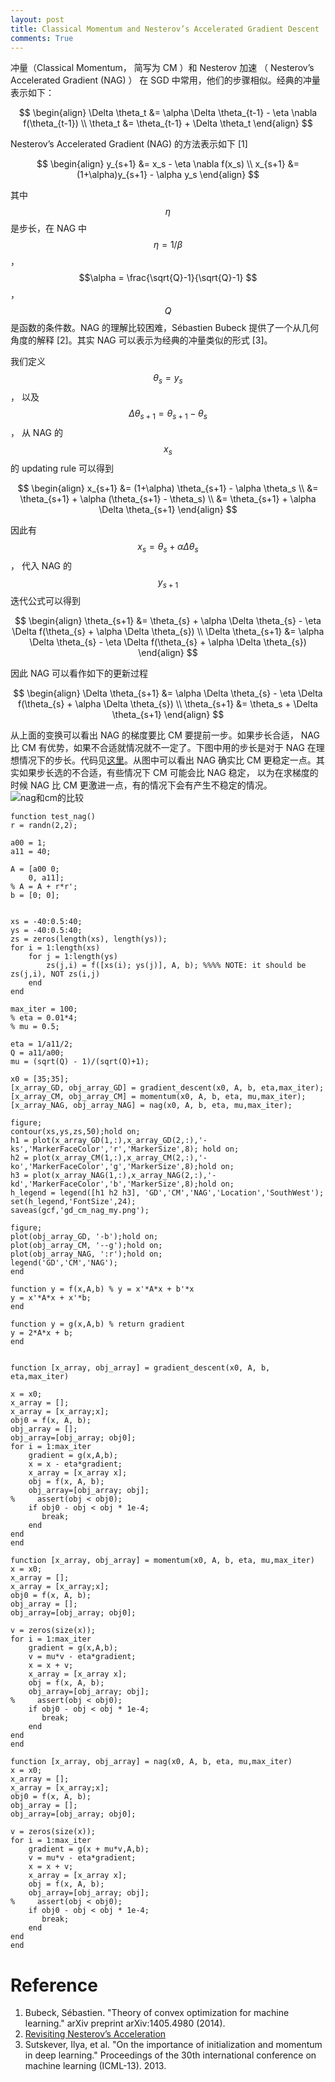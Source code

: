 ```yaml
---
layout: post
title: Classical Momentum and Nesterov’s Accelerated Gradient Descent
comments: True
---
```


冲量（Classical Momentum， 简写为 CM ）和 Nesterov 加速 （ Nesterov’s Accelerated Gradient (NAG) ） 在 SGD 中常用，他们的步骤相似。经典的冲量表示如下：

$$
\begin{align}
\Delta \theta_t &= \alpha \Delta \theta_{t-1} - \eta \nabla f(\theta_{t-1}) \\
\theta_t &= \theta_{t-1} + \Delta \theta_t
\end{align}
$$

Nesterov’s Accelerated Gradient (NAG) 的方法表示如下 [1]

$$
\begin{align}
y_{s+1} &= x_s - \eta \nabla f(x_s) \\
x_{s+1} &= (1+\alpha)y_{s+1} - \alpha y_s
\end{align}
$$

其中 $$ \eta $$ 是步长，在 NAG 中 $$ \eta = 1/\beta$$， $$\alpha = \frac{\sqrt{Q}-1}{\sqrt{Q}-1} $$， $$ Q$$ 是函数的条件数。NAG 的理解比较困难，Sébastien Bubeck 提供了一个从几何角度的解释 [2]。其实 NAG 可以表示为经典的冲量类似的形式 [3]。


我们定义 $$ \theta_s = y_s$$， 以及 $$ \Delta \theta_{s+1} = \theta_{s+1} - \theta_s$$， 从 NAG 的 $$ x_s$$ 的 updating rule 可以得到

$$
\begin{align}
x_{s+1} &= (1+\alpha) \theta_{s+1} - \alpha \theta_s \\
&= \theta_{s+1} + \alpha (\theta_{s+1} - \theta_s) \\
&= \theta_{s+1} + \alpha \Delta \theta_{s+1}
\end{align}
$$

因此有 $$x_{s} = \theta_{s} + \alpha \Delta \theta_{s}$$， 代入 NAG 的 $$ y_{s+1}$$ 迭代公式可以得到

$$
\begin{align}
 \theta_{s+1} &= \theta_{s} + \alpha \Delta \theta_{s} - \eta \Delta f(\theta_{s} + \alpha \Delta \theta_{s}) \\
 \Delta \theta_{s+1} &= \alpha \Delta \theta_{s} - \eta \Delta f(\theta_{s} + \alpha \Delta \theta_{s})
\end{align}
$$

因此 NAG 可以看作如下的更新过程

$$
\begin{align}
\Delta \theta_{s+1} &= \alpha \Delta \theta_{s} - \eta \Delta f(\theta_{s} + \alpha \Delta \theta_{s}) \\
\theta_{s+1} &=  \theta_s + \Delta \theta_{s+1} 
\end{align}
$$

从上面的变换可以看出 NAG 的梯度要比 CM 要提前一步。如果步长合适， NAG 比 CM 有优势，如果不合适就情况就不一定了。下图中用的步长是对于 NAG 在理想情况下的步长。代码见[这里](https://gist.github.com/cswhjiang/676b410a975b65761e8d)。从图中可以看出 NAG 确实比 CM 更稳定一点。其实如果步长选的不合适，有些情况下 CM 可能会比 NAG 稳定， 以为在求梯度的时候 NAG 比 CM 更激进一点，有的情况下会有产生不稳定的情况。
![nag和cm的比较](/figures/gd_cm_nag_my.png)


```language matlab
function test_nag()
r = randn(2,2);

a00 = 1;
a11 = 40;

A = [a00 0;
    0, a11];
% A = A + r*r';
b = [0; 0];


xs = -40:0.5:40;
ys = -40:0.5:40;
zs = zeros(length(xs), length(ys));
for i = 1:length(xs)
    for j = 1:length(ys)
        zs(j,i) = f([xs(i); ys(j)], A, b); %%%% NOTE: it should be zs(j,i), NOT zs(i,j)
    end
end

max_iter = 100;
% eta = 0.01*4;
% mu = 0.5;

eta = 1/a11/2;
Q = a11/a00;
mu = (sqrt(Q) - 1)/(sqrt(Q)+1);

x0 = [35;35];
[x_array_GD, obj_array_GD] = gradient_descent(x0, A, b, eta,max_iter);
[x_array_CM, obj_array_CM] = momentum(x0, A, b, eta, mu,max_iter);
[x_array_NAG, obj_array_NAG] = nag(x0, A, b, eta, mu,max_iter);
 
figure;
contour(xs,ys,zs,50);hold on;
h1 = plot(x_array_GD(1,:),x_array_GD(2,:),'-ks','MarkerFaceColor','r','MarkerSize',8); hold on;
h2 = plot(x_array_CM(1,:),x_array_CM(2,:),'-ko','MarkerFaceColor','g','MarkerSize',8);hold on;
h3 = plot(x_array_NAG(1,:),x_array_NAG(2,:),'-kd','MarkerFaceColor','b','MarkerSize',8);hold on;
h_legend = legend([h1 h2 h3], 'GD','CM','NAG','Location','SouthWest');
set(h_legend,'FontSize',24);
saveas(gcf,'gd_cm_nag_my.png');

figure;
plot(obj_array_GD, '-b');hold on;
plot(obj_array_CM, '--g');hold on;
plot(obj_array_NAG, ':r');hold on;
legend('GD','CM','NAG');
end

function y = f(x,A,b) % y = x'*A*x + b'*x
y = x'*A*x + x'*b;
end

function y = g(x,A,b) % return gradient
y = 2*A*x + b;
end


function [x_array, obj_array] = gradient_descent(x0, A, b, eta,max_iter)

x = x0;
x_array = [];
x_array = [x_array;x];
obj0 = f(x, A, b);
obj_array = [];
obj_array=[obj_array; obj0];
for i = 1:max_iter
    gradient = g(x,A,b);
    x = x - eta*gradient;
    x_array = [x_array x];
    obj = f(x, A, b);
    obj_array=[obj_array; obj];
%     assert(obj < obj0);
    if obj0 - obj < obj * 1e-4;
       break; 
    end
end
end

function [x_array, obj_array] = momentum(x0, A, b, eta, mu,max_iter)
x = x0;
x_array = [];
x_array = [x_array;x];
obj0 = f(x, A, b);
obj_array = [];
obj_array=[obj_array; obj0];

v = zeros(size(x));
for i = 1:max_iter
    gradient = g(x,A,b);
    v = mu*v - eta*gradient;
    x = x + v;
    x_array = [x_array x];
    obj = f(x, A, b);
    obj_array=[obj_array; obj];
%     assert(obj < obj0);
    if obj0 - obj < obj * 1e-4;
       break; 
    end
end
end

function [x_array, obj_array] = nag(x0, A, b, eta, mu,max_iter)
x = x0;
x_array = [];
x_array = [x_array;x];
obj0 = f(x, A, b);
obj_array = [];
obj_array=[obj_array; obj0];

v = zeros(size(x));
for i = 1:max_iter
    gradient = g(x + mu*v,A,b);
    v = mu*v - eta*gradient;
    x = x + v;
    x_array = [x_array x];
    obj = f(x, A, b);
    obj_array=[obj_array; obj];
%     assert(obj < obj0);
    if obj0 - obj < obj * 1e-4;
       break; 
    end
end
end
```

# Reference
1. Bubeck, Sébastien. "Theory of convex optimization for machine learning." arXiv preprint arXiv:1405.4980 (2014).
2. [Revisiting Nesterov’s Acceleration](https://blogs.princeton.edu/imabandit/2015/06/30/revisiting-nesterovs-acceleration/)
3. Sutskever, Ilya, et al. "On the importance of initialization and momentum in deep learning." Proceedings of the 30th international conference on machine learning (ICML-13). 2013.
